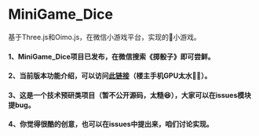 # MiniGame_Dice
基于Three.js和Oimo.js，在微信小游戏平台，实现的🎲小游戏。

#### 1、MiniGame_Dice项目已发布，在微信搜索《掷骰子》即可尝鲜。

#### 2、当前版本功能介绍，可以访问[此链接](https://v.youku.com/v_show/id_XNDE5MDM5MTE1Ng==.html?spm=a2h3j.8428770.3416059.1 "测试")（楼主手机GPU太水🤦‍♂️）。

#### 3、这是一个技术预研类项目（暂不公开源码，太糙😆），大家可以在issues模块提bug。

#### 4、你觉得很酷的创意，也可以在issues中提出来，咱们讨论实现。
